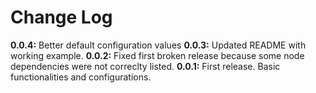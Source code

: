 # Change Log

**0.0.4:** Better default configuration values
**0.0.3:** Updated README with working example.
**0.0.2:** Fixed first broken release because some node dependencies were not correclty listed.
**0.0.1:** First release. Basic functionalities and configurations.
